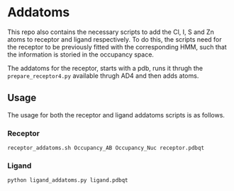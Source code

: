 
# Addatoms

This repo also contains the necessary scripts to add the Cl, I, S and Zn atoms to receptor and ligand respectively. To do this, the scripts need for the receptor to be previously fitted with the corresponding HMM, such that the information is storied in the occupancy space.

The addatoms for the receptor, starts with a pdb, runs it thrugh the ```prepare_receptor4.py``` available thrugh AD4 and then adds atoms.

## Usage

The usage for both the receptor and ligand addatoms scripts is as follows.

### Receptor

```
receptor_addatoms.sh Occupancy_AB Occupancy_Nuc receptor.pdbqt
```

### Ligand

```
python ligand_addatoms.py ligand.pdbqt
```